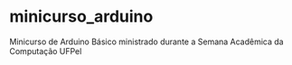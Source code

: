 # minicurso_arduino
Minicurso de Arduino Básico ministrado durante a Semana Acadêmica da Computação UFPel
